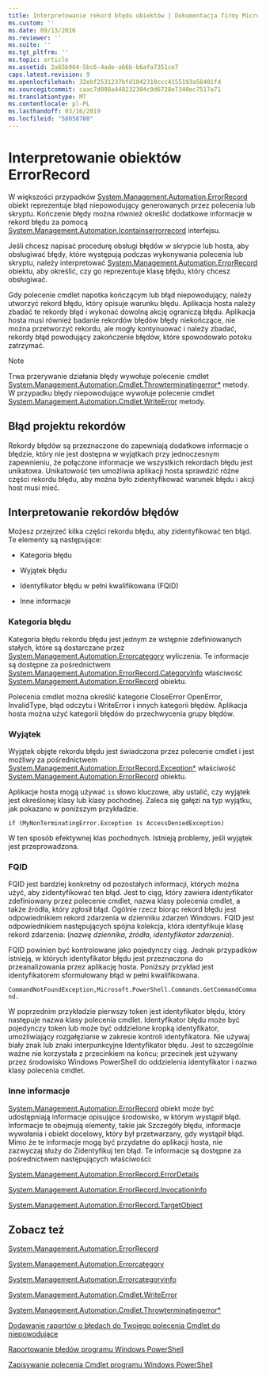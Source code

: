 ```yaml
---
title: Interpretowanie rekord błędu obiektów | Dokumentacja firmy Microsoft
ms.custom: ''
ms.date: 09/13/2016
ms.reviewer: ''
ms.suite: ''
ms.tgt_pltfrm: ''
ms.topic: article
ms.assetid: 2a65b964-5bc6-4ade-a66b-b6afa7351ce7
caps.latest.revision: 9
ms.openlocfilehash: 32ebf2531237bfd1042310ccc4155193a58401fd
ms.sourcegitcommit: caac7d098a448232304c9d6728e7340ec7517a71
ms.translationtype: MT
ms.contentlocale: pl-PL
ms.lasthandoff: 03/16/2019
ms.locfileid: "58058780"
---
```

# <a name="interpreting-errorrecord-objects"></a>Interpretowanie obiektów ErrorRecord

W większości przypadków [System.Management.Automation.ErrorRecord](/dotnet/api/System.Management.Automation.ErrorRecord) obiekt reprezentuje błąd niepowodujący generowanych przez polecenia lub skryptu. Kończenie błędy można również określić dodatkowe informacje w rekord błędu za pomocą [System.Management.Automation.Icontainserrorrecord](/dotnet/api/System.Management.Automation.IContainsErrorRecord) interfejsu.

Jeśli chcesz napisać procedurę obsługi błędów w skrypcie lub hosta, aby obsługiwać błędy, które występują podczas wykonywania polecenia lub skryptu, należy interpretować [System.Management.Automation.ErrorRecord](/dotnet/api/System.Management.Automation.ErrorRecord) obiektu, aby określić, czy go reprezentuje klasę błędu, który chcesz obsługiwać.

Gdy polecenie cmdlet napotka kończącym lub błąd niepowodujący, należy utworzyć rekord błędu, który opisuje warunku błędu. Aplikacja hosta należy zbadać te rekordy błąd i wykonać dowolną akcję ograniczą błędu. Aplikacja hosta musi również badanie rekordów błędów błędy niekończące, nie można przetworzyć rekordu, ale mogły kontynuować i należy zbadać, rekordy błąd powodujący zakończenie błędów, które spowodowało potoku zatrzymać.

> [!NOTE]
> Trwa przerywanie działania błędy wywołuje polecenie cmdlet [System.Management.Automation.Cmdlet.Throwterminatingerror*](/dotnet/api/System.Management.Automation.Cmdlet.ThrowTerminatingError) metody. W przypadku błędy niepowodujące wywołuje polecenie cmdlet [System.Management.Automation.Cmdlet.WriteError](/dotnet/api/System.Management.Automation.Cmdlet.WriteError) metody.

## <a name="error-record-design"></a>Błąd projektu rekordów

Rekordy błędów są przeznaczone do zapewniają dodatkowe informacje o błędzie, który nie jest dostępna w wyjątkach przy jednoczesnym zapewnieniu, że połączone informacje we wszystkich rekordach błędu jest unikatowa. Unikatowość ten umożliwia aplikacji hosta sprawdzić różne części rekordu błędu, aby można było zidentyfikować warunek błędu i akcji host musi mieć.

## <a name="interpreting-error-records"></a>Interpretowanie rekordów błędów

Możesz przejrzeć kilka części rekordu błędu, aby zidentyfikować ten błąd. Te elementy są następujące:

- Kategoria błędu

- Wyjątek błędu

- Identyfikator błędu w pełni kwalifikowana (FQID)

- Inne informacje

### <a name="the-error-category"></a>Kategoria błędu

Kategoria błędu rekordu błędu jest jednym ze wstępnie zdefiniowanych stałych, które są dostarczane przez [System.Management.Automation.Errorcategory](/dotnet/api/System.Management.Automation.ErrorCategory) wyliczenia. Te informacje są dostępne za pośrednictwem [System.Management.Automation.ErrorRecord.CategoryInfo](/dotnet/api/System.Management.Automation.ErrorRecord.CategoryInfo) właściwość [System.Management.Automation.ErrorRecord](/dotnet/api/System.Management.Automation.ErrorRecord) obiektu.

Polecenia cmdlet można określić kategorie CloseError OpenError, InvalidType, błąd odczytu i WriteError i innych kategorii błędów. Aplikacja hosta można użyć kategorii błędów do przechwycenia grupy błędów.

### <a name="the-exception"></a>Wyjątek

Wyjątek objęte rekordu błędu jest świadczona przez polecenie cmdlet i jest możliwy za pośrednictwem [System.Management.Automation.ErrorRecord.Exception*](/dotnet/api/System.Management.Automation.ErrorRecord.Exception) właściwość [ System.Management.Automation.ErrorRecord](/dotnet/api/System.Management.Automation.ErrorRecord) obiektu.

Aplikacje hosta mogą używać `is` słowo kluczowe, aby ustalić, czy wyjątek jest określonej klasy lub klasy pochodnej. Zaleca się gałęzi na typ wyjątku, jak pokazano w poniższym przykładzie.

`if (MyNonTerminatingError.Exception is AccessDeniedException)`

W ten sposób efektywnej klas pochodnych. Istnieją problemy, jeśli wyjątek jest przeprowadzona.

### <a name="the-fqid"></a>FQID

FQID jest bardziej konkretny od pozostałych informacji, których można użyć, aby zidentyfikować ten błąd. Jest to ciąg, który zawiera identyfikator zdefiniowany przez polecenie cmdlet, nazwa klasy polecenia cmdlet, a także źródła, który zgłosił błąd. Ogólnie rzecz biorąc rekord błędu jest odpowiednikiem rekord zdarzenia w dzienniku zdarzeń Windows. FQID jest odpowiednikiem następujących spójna kolekcja, która identyfikuje klasę rekord zdarzenia: (*nazwę dziennika*, *źródła*, *identyfikator zdarzenia*).

FQID powinien być kontrolowane jako pojedynczy ciąg. Jednak przypadków istnieją, w których identyfikator błędu jest przeznaczona do przeanalizowania przez aplikację hosta. Poniższy przykład jest identyfikatorem sformułowany błąd w pełni kwalifikowana.

`CommandNotFoundException,Microsoft.PowerShell.Commands.GetCommandCommand.`

W poprzednim przykładzie pierwszy token jest identyfikator błędu, który następuje nazwa klasy polecenia cmdlet. Identyfikator błędu może być pojedynczy token lub może być oddzielone kropką identyfikator, umożliwiający rozgałęzianie w zakresie kontroli identyfikatora. Nie używaj biały znak lub znaki interpunkcyjne Identyfikator błędu. Jest to szczególnie ważne nie korzystała z przecinkiem na końcu; przecinek jest używany przez środowisko Windows PowerShell do oddzielenia identyfikator i nazwa klasy polecenia cmdlet.

### <a name="other-information"></a>Inne informacje

[System.Management.Automation.ErrorRecord](/dotnet/api/System.Management.Automation.ErrorRecord) obiekt może być udostępniają informacje opisujące środowisko, w którym wystąpił błąd. Informacje te obejmują elementy, takie jak Szczegóły błędu, informacje wywołania i obiekt docelowy, który był przetwarzany, gdy wystąpił błąd. Mimo że te informacje mogą być przydatne do aplikacji hosta, nie zazwyczaj służy do Zidentyfikuj ten błąd. Te informacje są dostępne za pośrednictwem następujących właściwości:

[System.Management.Automation.ErrorRecord.ErrorDetails](/dotnet/api/System.Management.Automation.ErrorRecord.ErrorDetails)

[System.Management.Automation.ErrorRecord.InvocationInfo](/dotnet/api/System.Management.Automation.ErrorRecord.InvocationInfo)

[System.Management.Automation.ErrorRecord.TargetObject](/dotnet/api/System.Management.Automation.ErrorRecord.TargetObject)

## <a name="see-also"></a>Zobacz też

[System.Management.Automation.ErrorRecord](/dotnet/api/System.Management.Automation.ErrorRecord)

[System.Management.Automation.Errorcategory](/dotnet/api/System.Management.Automation.ErrorCategory)

[System.Management.Automation.Errorcategoryinfo](/dotnet/api/System.Management.Automation.ErrorCategoryInfo)

[System.Management.Automation.Cmdlet.WriteError](/dotnet/api/System.Management.Automation.Cmdlet.WriteError)

[System.Management.Automation.Cmdlet.Throwterminatingerror*](/dotnet/api/System.Management.Automation.Cmdlet.ThrowTerminatingError)

[Dodawanie raportów o błędach do Twojego polecenia Cmdlet do niepowodujące](./adding-non-terminating-error-reporting-to-your-cmdlet.md)

[Raportowanie błędów programu Windows PowerShell](./error-reporting-concepts.md)

[Zapisywanie polecenia Cmdlet programu Windows PowerShell](./writing-a-windows-powershell-cmdlet.md)

